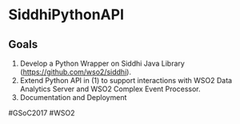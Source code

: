 # SiddhiPythonAPI
Goals
-----
1) Develop a Python Wrapper on Siddhi Java Library (https://github.com/wso2/siddhi).
2) Extend Python API in (1) to support interactions with WSO2 Data Analytics Server and WSO2 Complex Event Processor.
3) Documentation and Deployment

#GSoC2017 #WSO2
